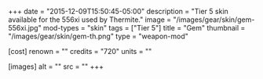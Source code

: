 +++
date = "2015-12-09T15:50:45-05:00"
description = "Tier 5 skin available for the 556xi used by Thermite."
image = "/images/gear/skin/gem-556xi.jpg"
mod-types = "skin"
tags = ["Tier 5"]
title = "Gem"
thumbnail = "/images/gear/skin/gem-th.png"
type = "weapon-mod"

[cost]
  renown = ""
  credits = "720"
  units = ""

[images]
  alt = ""
  src = ""
+++
